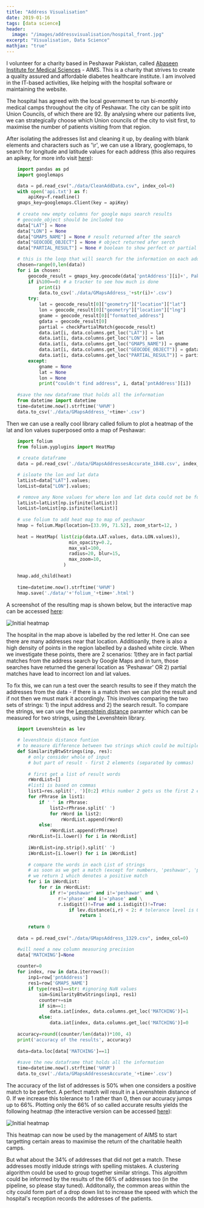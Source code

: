 ```yaml
---
title: "Address Visualisation"
date: 2019-01-16
tags: [data science]
header:
  image: "/images/addressvisualisation/hospital_front.jpg"
excerpt: "Visualisation, Data Science"
mathjax: "true"
---
```


I volunteer for a charity based in Peshawar Pakistan, called [Abaseen 
Institute for Medical Sciences](http://aimspk.abaseen.com) - AIMS. This 
is a charity that strives to create a quality assured and affordable 
diabetes healthcare institute. I am involved in the IT-based activities, 
like helping with the hospital software or maintaining the website.

The hospital has agreed with the local government to run bi-monthly medical 
camps throughout the city of Peshawar. The city can be split into Union 
Councils, of which there are 92. By analysing where our patients live, we can 
strategically choose which Union councils of the city to visit first, to 
maximise the number of patients visiting from that region.

After isolating the addresses list and cleaning it up, by dealing with blank
elements and characters such as '\r', we can use a library, googlemaps, to 
search for longitude and latitude values for each address (this also requires
an apikey, for more info visit [here](https://github.com/googlemaps/google-maps-services-python)):

```python
	import pandas as pd
	import googlemaps

	data = pd.read_csv("./data/CleanAddData.csv", index_col=0)
	with open('api.txt') as f:
		apiKey=f.readline()
	gmaps_key=googlemaps.Client(key = apiKey)
	
	# create new empty columns for google maps search results
	# geocode_object should be included too 
	data["LAT"] = None
	data["LON"] = None
	data["GMAPS_NAME"] = None # result returned after the search
	data["GEOCODE_OBJECT"] = None # object returned afer serch 
	data["PARTIAL_RESULT"] = None # boolean to show perfect or partial match

	# this is the loop that will search for the information on each address
	chosen=range(0,len(data))
	for i in chosen:
	    geocode_result = gmaps_key.geocode(data['pntAddress'][i]+', Pakistan')
	    if i%100==0: # a tracker to see how much is done
	        print(i)
	        data.to_csv('./data/GMapsAddress_'+str(i)+'.csv')
	    try:
	        lat = geocode_result[0]["geometry"]["location"]["lat"]
	        lon = geocode_result[0]["geometry"]["location"]["lng"]
	        gname = geocode_result[0]["formatted_address"]
	        gdata = geocode_result[0]
	        partial = checkPartialMatch(geocode_result) 
	        data.iat[i, data.columns.get_loc("LAT")] = lat
	        data.iat[i, data.columns.get_loc("LON")] = lon
	        data.iat[i, data.columns.get_loc("GMAPS_NAME")] = gname
	        data.iat[i, data.columns.get_loc("GEOCODE_OBJECT")] = gdata
	        data.iat[i, data.columns.get_loc("PARTIAL_RESULT")] = partial
	    except:
	        gname = None
	        lat = None 
	        lon = None
	        print("couldn't find address", i, data['pntAddress'][i])
	
	#save the new dataframe that holds all the information
	from datetime import datetime
	time=datetime.now().strftime('%H%M')
	data.to_csv('./data/GMapsAddress_'+time+'.csv')
```	

Then we can use a really cool library called folium to plot a heatmap of the 
lat and lon values superposed onto a map of Peshawar:

```python
	import folium
	from folium.yyplugins import HeatMap
	
	# create dataframe
	data = pd.read_csv('./data/GMapsAddressesAccurate_1848.csv', index_col=0)

	# isloate the lon and lat data
	latList=data["LAT"].values;
	lonList=data["LON"].values;

	# remove any None values for where lon and lat data could not be found
	latList=latList[np.isfinite(latList)]
	lonList=lonList[np.isfinite(lonList)]
	
	# use folium to add heat map to map of peshawar 
	hmap = folium.Map(location=[33.99, 71.52], zoom_start=12, )
	
	heat = HeatMap( list(zip(data.LAT.values, data.LON.values)),
    	               min_opacity=0.2,
    	               max_val=100,
        	           radius=20, blur=15, 
            	       max_zoom=10, 
                	 )

	hmap.add_child(heat)
	
	time=datetime.now().strftime('%H%M')
	hmap.save('./data/'+'folium_'+time+'.html')
```

A screenshot of the resulting map is shown below, but the interactive map can
be accessed [here](/extrahtml/initial_folium.html):

<img src="{{ site.url }}{{ site.baseurl }}/images/addressvisualisation/initial.jpg" 
alt="Initial heatmap">
	
The hospital in the map above is 
labelled by the red letter H. One can see there are 
many addresses near that location. Additioanlly, there is also a high density of 
points in the region labelled by a dashed white circle. 
When we investigate these points, there are 2 scenarios: 1)they are in 
fact partial matches from the address search by Google Maps and in turn, those
searches have returned the general location as 'Peshawar' OR 2) partial matches have
lead to incorrect lon and lat values. 

To fix this, we can run a test over the search results to see if they match the 
addresses from the data - if there is a match then we can plot the result and if 
not then we must mark it accordingly. This involves comparing the two sets of 
strings: 1) the input address and 2) the search result. To compare the strings, we 
can use the [Levenshtein distance](https://en.wikipedia.org/wiki/Levenshtein_distance) 
paramter which can be measured for two strings, using the Levenshtein library.

```python
	import Levenshtein as lev
	
	# levenshtein distance funtion
	# to measure difference between two strings which could be multiple words
	def SimilarityBtwStrings(inp, res):
	    # only consider whole of input 
        # but part of result - first 2 elements (separated by commas)
	    
	    # first get a list of result words
	    rWordList=[]
	    #list1 is based on commas
	    list1=res.split(', ')[0:2] #this number 2 gets us the first 2 elements
	    for rPhrase in list1:
	        if ' ' in rPhrase:
	            list2=rPhrase.split(' ')
	            for rWord in list2:
	                rWordList.append(rWord)
	        else:
	            rWordList.append(rPhrase)
	    rWordList=[i.lower() for i in rWordList]
	    
	    iWordList=inp.strip().split(' ')
	    iWordList=[i.lower() for i in iWordList]
	
		# compare the words in each List of strings
		# as soon as we get a match (except for numbers, 'peshawar', 'phase)
		# we return 1 which denotes a positive match
	    for i in iWordList:
	        for r in rWordList:
	            if r!='peshawar' and i!='peshawar' and \
	               r!='phase' and i!='phase' and \
	               r.isdigit()!=True and i.isdigit()!=True:
	                   if lev.distance(i,r) < 2: # tolerance level is 0 or 1
	                       return 1
	      
	    return 0
	
	data = pd.read_csv("./data/GMapsAddress_1329.csv", index_col=0)

	#will need a new column measuring precision
	data['MATCHING']=None
	
	counter=0
	for index, row in data.iterrows():
	    inp1=row['pntAddress']
	    res1=row['GMAPS_NAME']
	    if type(res1)==str: #ignoring NaN values
	        sim=SimilarityBtwStrings(inp1, res1)
	        counter+=sim
	        if sim==1:
	            data.iat[index, data.columns.get_loc('MATCHING')]=1
	        else:
	            data.iat[index, data.columns.get_loc('MATCHING')]=0
	
	accuracy=round((counter/len(data))*100, 4)
	print('accuracy of the results', accuracy) 
	
	data=data.loc[data['MATCHING']==1]
	
	#save the new dataframe that holds all the information
	time=datetime.now().strftime('%H%M')
	data.to_csv('./data/GMapsAddressesAccurate_'+time+'.csv')
```

The accuracy of the list of addresses is 50% when one considers a positive match
to be perfect. A perfect match will result in a Levenshtein distance of 0. If we 
increase this tolerance to 1 rather than 0, then our accuracy jumps up to 66%.
Plotting only the 66% of so called accurate results yields the following heatmap (the
interactive version can be accessed [here](/extrahtml/final_folium.html)):

<img src="{{ site.url }}{{ site.baseurl }}/images/addressvisualisation/final.jpg" 
alt="Initial heatmap">

This heatmap can now be used by the management of AIMS to start targetting certain 
areas to maximise the return of the charitable health camps.

But what about the 34% of addresses that did not get a match. These addresses 
mostly inldude strings with spelling mistakes. A clustering algorithm could be 
used to group together similar strings. This algroithm could be informed by the 
results of the 66% of addresses too (in the pipeline, so please stay tuned). 
Additonally, the common areas within the city could form part of a drop down 
list to increase the speed with which the hospital's reception records the 
addresses of the patients.





